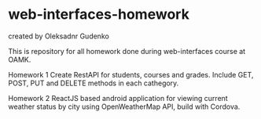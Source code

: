 # web-interfaces-homework
created by Oleksadnr Gudenko

This is repository for all homework done during web-interfaces course at OAMK.


Homework 1
Create RestAPI for students, courses and grades. Include GET, POST, PUT and DELETE methods in each cathegory. 

Homework 2
ReactJS based android application for viewing current weather status by city using OpenWeatherMap API, build with Cordova.
